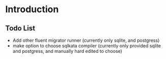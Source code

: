 # Introduction 


## Todo List 

- Add other fluent migrator runner (currently only sqlite, and postgress)
- make option to choose sqlkata compiler (currently only provided sqlite and postgress, and manually hard edited to choose)

